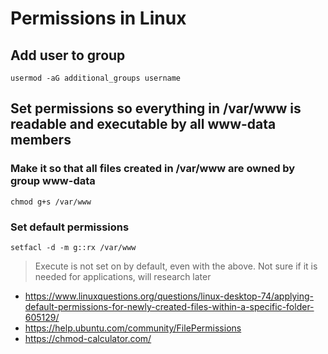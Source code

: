 # Permissions in Linux

## Add user to group
`usermod -aG additional_groups username`

## Set permissions so everything in /var/www is readable and executable by all www-data members
### Make it so that all files created in /var/www are owned by group www-data
`chmod g+s /var/www`

### Set default permissions
`setfacl -d -m g::rx /var/www`

> Execute is not set on by default, even with the above. Not sure if it is needed for applications, will research later

  * https://www.linuxquestions.org/questions/linux-desktop-74/applying-default-permissions-for-newly-created-files-within-a-specific-folder-605129/
  * https://help.ubuntu.com/community/FilePermissions
  * https://chmod-calculator.com/

